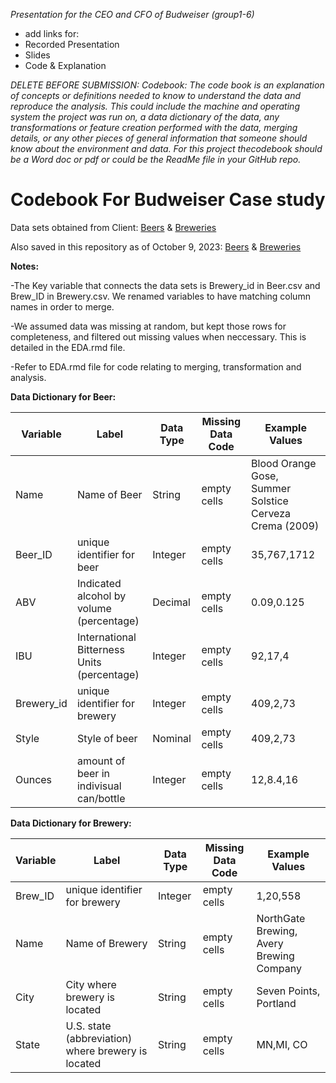*Presentation for the CEO and CFO of Budweiser (group1-6)*


- add links for: 
- Recorded Presentation
- Slides
- Code & Explanation 




*DELETE BEFORE SUBMISSION: Codebook: The code book is an explanation of concepts or definitions needed to know to understand the data and reproduce the analysis. This could include the machine and operating system the project was run on, a data dictionary of the data, any transformations or feature creation performed with the data, merging details, or any other pieces of general information that someone should know about the environment and data. For this project thecodebook should be a Word doc or pdf or could be the ReadMe file in your GitHub repo.*

# Codebook For Budweiser Case study

Data sets obtained from Client:
[Beers](https://github.com/BivinSadler/MSDS_6306_Doing-Data-Science/blob/Master/Unit%208%20and%209%20Case%20Study%201/Beers.csv) 
& 
[Breweries](https://github.com/BivinSadler/MSDS_6306_Doing-Data-Science/blob/Master/Unit%208%20and%209%20Case%20Study%201/Breweries.csv)

Also saved in this repository as of October 9, 2023:
[Beers](https://github.com/jjsmu/group16/blob/main/Beers.csv) & 
[Breweries](https://github.com/jjsmu/group16/blob/main/Breweries.csv)


**Notes:** 

-The Key variable that connects the data sets is Brewery_id in Beer.csv and Brew_ID in Brewery.csv. We renamed variables to have matching column names in order to merge.

-We assumed data was missing at random, but kept those rows for completeness, and filtered out missing values when neccessary. This is detailed in the EDA.rmd file. 

-Refer to EDA.rmd file for code relating to merging, transformation and analysis. 

**Data Dictionary for Beer:**

| Variable   | Label                                       | Data Type | Missing Data Code | Example Values                                          |
|---------------|---------------|---------------|---------------|---------------|
| Name       | Name of Beer                                | String    | empty cells       | Blood Orange Gose, Summer Solstice Cerveza Crema (2009) |
| Beer_ID    | unique identifier for beer                  | Integer   | empty cells       | 35,767,1712                                             |
| ABV        | Indicated alcohol by volume (percentage)    | Decimal   | empty cells       | 0.09,0.125                                              |
| IBU        | International Bitterness Units (percentage) | Integer   | empty cells       | 92,17,4                                                 |
| Brewery_id | unique identifier for brewery               | Integer   | empty cells       | 409,2,73                                                |
| Style      | Style of beer                               | Nominal   | empty cells       | 409,2,73                                                |
| Ounces     | amount of beer in indivisual can/bottle     | Integer   | empty cells       | 12,8.4,16                                               |

**Data Dictionary for Brewery:**

| Variable | Label                                              | Data Type | Missing Data Code | Example Values                           |
|---------------|---------------|---------------|---------------|---------------|
| Brew_ID  | unique identifier for brewery                      | Integer   | empty cells       | 1,20,558                                 |
| Name     | Name of Brewery                                    | String    | empty cells       | NorthGate Brewing, Avery Brewing Company |
| City     | City where brewery is located                      | String    | empty cells       | Seven Points, Portland                   |
| State    | U.S. state (abbreviation) where brewery is located | String    | empty cells       | MN,MI, CO                                |

